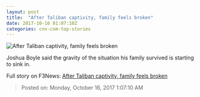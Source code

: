 ```yaml
---
layout: post
title:  "After Taliban captivity, family feels broken"
date: 2017-10-16 01:07:10Z
categories: cnn-com-top-stories
---
```


![After Taliban captivity, family feels broken](http://cdn.cnn.com/cnnnext/dam/assets/171015184332-joshua-boyle-paula-newton-interview-super-tease.jpg)

Joshua Boyle said the gravity of the situation his family survived is starting to sink in.


Full story on F3News: [After Taliban captivity, family feels broken](http://www.f3nws.com/n/GSWCVD)

> Posted on: Monday, October 16, 2017 1:07:10 AM

